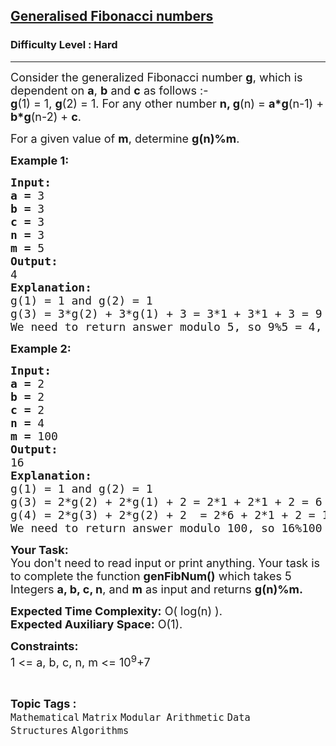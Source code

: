 <h2><a href="https://www.geeksforgeeks.org/problems/generalised-fibonacci-numbers1820/1">Generalised Fibonacci numbers</a></h2><h3>Difficulty Level : Hard</h3><hr><div class="problems_problem_content__Xm_eO"><p><span style="font-size: 18px;">Consider the generalized Fibonacci number <strong>g</strong>, which is dependent on <strong>a</strong>, <strong>b</strong> and <strong>c</strong> as follows :-<br><strong>g</strong>(1) = 1, <strong>g</strong>(2) = 1. For any other number&nbsp;<strong>n, </strong><strong>g</strong>(n) = <strong>a*g</strong>(n-1) + <strong>b*g</strong>(n-2) + <strong>c</strong>.</span></p>
<p><span style="font-size: 18px;">For a given value of <strong>m</strong>, determine <strong>g(n)%m</strong>.</span></p>
<p><span style="font-size: 18px;"><strong>Example 1:</strong></span></p>
<pre><span style="font-size: 18px;"><strong>Input:</strong></span>
<span style="font-size: 18px;"><strong>a = </strong>3<br><strong>b = </strong>3<br><strong>c = </strong>3<br><strong>n = </strong>3<br><strong>m = </strong>5</span>
<span style="font-size: 18px;"><strong>Output:</strong></span>
<span style="font-size: 18px;">4</span>
<span style="font-size: 18px;"><strong>Explanation:</strong></span>
<span style="font-size: 18px;">g(1) = 1 and g(2) = 1 <br></span><span style="font-size: 18px;">g(3) = 3*g(2) + 3*g(1) + 3 = 3*1 + 3*1 + 3 = 9<br></span><span style="font-size: 18px;">We need to return answer modulo 5, so 9%5 = 4, is the answer.</span></pre>
<p><span style="font-size: 18px;"><strong>Example 2:</strong></span></p>
<pre><span style="font-size: 18px;"><strong>Input:</strong></span>
<span style="font-size: 18px;"><strong>a = </strong>2<br><strong>b = </strong>2<br><strong>c = </strong>2<br><strong>n = </strong>4<br><strong>m = </strong>100</span>
<span style="font-size: 18px;"><strong>Output:</strong></span>
<span style="font-size: 18px;">16</span>
<span style="font-size: 18px;"><strong>Explanation:</strong></span>
<span style="font-size: 18px;">g(1) = 1 and g(2) = 1<br></span><span style="font-size: 18px;">g(3) = 2*g(2) + 2*g(1) + 2 = 2*1 + 2*1 + 2 = 6<br>g(4) = 2*g(3) + 2*g(2) + 2  = 2*6 + 2*1 + 2 = 16<br>We need to return answer modulo 100, so 16%100 = 16, is the answer.</span>
</pre>
<p><span style="font-size: 18px;"><strong>Your Task:</strong><br>You don't need to read input or print anything. Your task is to complete the function <strong>genFibNum()</strong> which takes 5 Integers <strong>a, b, c, n</strong>, and <strong>m</strong> as input and returns <strong>g(n)%m.</strong></span></p>
<p><span style="font-size: 18px;"><strong>Expected Time Complexity:</strong> O( log(n) ).<br><strong>Expected Auxiliary Space:</strong> O(1).</span></p>
<p><span style="font-size: 18px;"><strong>Constraints:</strong></span><br><span style="font-size: 18px;">1 &lt;= a, b, c, n, m &lt;= 10<sup>9</sup>+7</span></p></div><br><p><span style=font-size:18px><strong>Topic Tags : </strong><br><code>Mathematical</code>&nbsp;<code>Matrix</code>&nbsp;<code>Modular Arithmetic</code>&nbsp;<code>Data Structures</code>&nbsp;<code>Algorithms</code>&nbsp;
